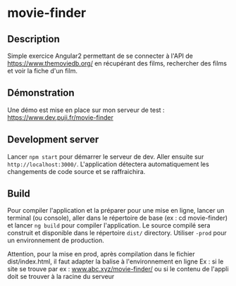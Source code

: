 # movie-finder

## Description
Simple exercice Angular2 permettant de se connecter à l'API de  https://www.themoviedb.org/ en récupérant des films, rechercher des films et voir la fiche d'un film. 

## Démonstration 
Une démo est mise en place sur mon serveur de test : https://www.dev.puji.fr/movie-finder  

## Development server
Lancer `npm start` pour démarrer le serveur de dev. Aller ensuite sur  `http://localhost:3000/`. L'application détectera automatiquement les changements de code source et se raffraichira.

## Build

Pour compiler l'application et la préparer pour une mise en ligne, lancer un terminal (ou console), aller dans le répertoire de base (ex : cd movie-finder) et lancer `ng build` pour compiler l'application. Le source compilé sera construit et disponible dans le répertoire  `dist/` directory. Utiliser `-prod` pour un environnement de production.

Attention, pour la mise en prod, après compilation dans le fichier dist/index.html, il faut adapter la balise <base href="/movie-finder/"> à l'environnement en ligne 
Ex : <base href="/movie-finder/"> si le site se trouve par ex : www.abc.xyz/movie-finder/ ou <base href="/"> si le contenu de l'appli doit se trouver à la racine du serveur


